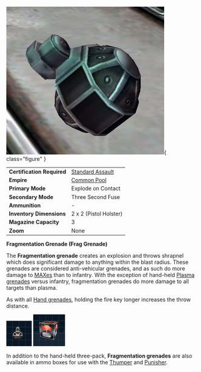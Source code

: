 ![](../images/Frag_Hand_grenade.jpg){ class="figure" }

|                            |                                                           |
| -------------------------- | --------------------------------------------------------- |
| **Certification Required** | [Standard Assault](../certifications/Standard_Assault.md) |
| **Empire**                 | [Common Pool](../terminology/Common_Pool.md)              |
| **Primary Mode**           | Explode on Contact                                        |
| **Secondary Mode**         | Three Second Fuse                                         |
| **Ammunition**             | \-                                                        |
| **Inventory Dimensions**   | 2 x 2 (Pistol Holster)                                    |
| **Magazine Capacity**      | 3                                                         |
| **Zoom**                   | None                                                      |

**Fragmentation Grenade (Frag Grenade)**

The **Fragmentation grenade** creates an explosion and throws shrapnel which
does significant damage to anything within the blast radius. These grenades are
considered anti-vehicular grenades, and as such do more damage to
[MAXes](../items/Mechanized_Assault_Exo-Suit.md) than to infantry. With the
exception of hand-held [Plasma grenades](Plasma_grenade.md) versus infantry,
fragmentation grenades do more damage to all targets than plasma.

As with all [Hand grenades](Hand_grenade.md), holding the fire key longer
increases the throw distance.

![image:Frag-Hand-grenade-Icon.jpg](../images/Frag-Hand-grenade-Icon.jpg)
![image:Frag-Icon.jpg](../images/Frag-Icon.jpg)

 In addition to the hand-held
three-pack, **Fragmentation grenades** are also available in ammo boxes for use
with the [Thumper](Thumper.md) and [Punisher](Punisher.md).

